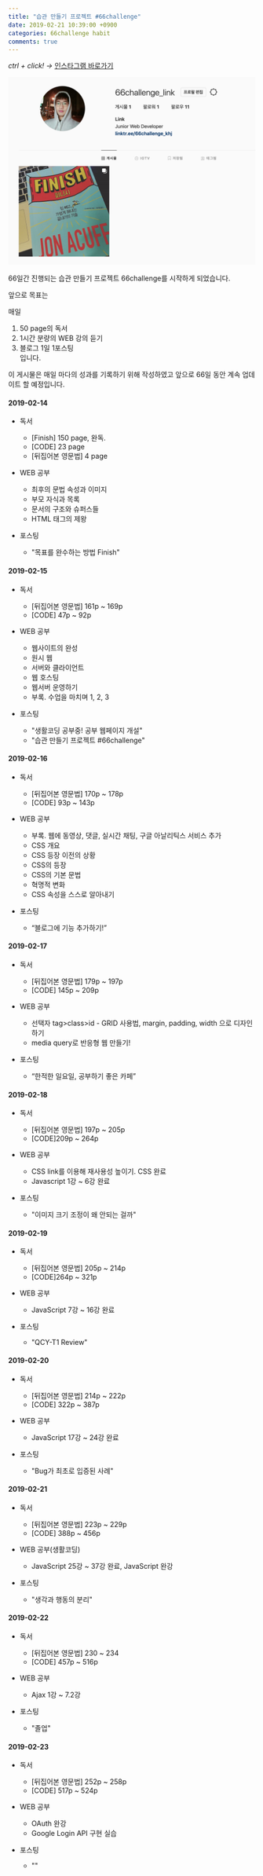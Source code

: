 ```yaml
---
title: "습관 만들기 프로젝트 #66challenge"
date: 2019-02-21 10:39:00 +0900
categories: 66challenge habit
comments: true
---
```


*ctrl + click! ->*
[인스타그램 바로가기](https://www.instagram.com/66challenge_khj/?hl=ko)

![image](https://github.com/DeveloperKHJ/DeveloperKHJ.github.io/blob/master/_images/instagram-main.png?raw=true)

66일간 진행되는 습관 만들기 프로젝트 66challenge를 시작하게 되었습니다.

앞으로 목표는

매일
1. 50 page의 독서
2. 1시간 분량의 WEB 강의 듣기
3. 블로그 1일 1포스팅  
입니다.

이 게시물은 매일 마다의 성과를 기록하기 위해 작성하였고 앞으로 66일 동안 계속 업데이트 할 예정입니다.

#### 2019-02-14
  - 독서
    - [Finish] 150 page, 완독.
    - [CODE] 23 page
    - [뒤집어본 영문법] 4 page


  - WEB 공부
    - 최후의 문법 속성과 이미지
    - 부모 자식과 목록
    - 문서의 구조와 슈퍼스들
    - HTML 태그의 제왕


  - 포스팅
    - "목표를 완수하는 방법 Finish"

#### 2019-02-15
  - 독서
    - [뒤집어본 영문법] 161p ~ 169p
    - [CODE] 47p ~ 92p


  - WEB 공부
    - 웹사이트의 완성
    - 원시 웹
    - 서버와 클라이언트
    - 웹 호스팅
    - 웹서버 운영하기
    - 부록. 수업을 마치며 1, 2, 3


  - 포스팅
    - "생활코딩 공부중! 공부 웹페이지 개설"
    - "습관 만들기 프로젝트 #66challenge"

#### 2019-02-16
  - 독서
    - [뒤집어본 영문법] 170p ~ 178p
    - [CODE] 93p ~ 143p

  - WEB 공부
    - 부록. 웹에 동영상, 댓글, 실시간 채팅, 구글 아날리틱스 서비스 추가
    - CSS 개요
    - CSS 등장 이전의 상황
    - CSS의 등장
    - CSS의 기본 문법
    - 혁명적 변화
    - CSS 속성을 스스로 알아내기


  - 포스팅
    -  “블로그에 기능 추가하기!”


#### 2019-02-17
  - 독서
    - [뒤집어본 영문법] 179p ~ 197p
    - [CODE]  145p ~ 209p

  - WEB 공부
    - 선택자 tag>class>id - GRID 사용법, margin, padding, width 으로 디자인하기
    - media query로 반응형 웹 만들기!


  - 포스팅
    - “한적한 일요일, 공부하기 좋은 카페”

#### 2019-02-18
  - 독서
    - [뒤집어본 영문법] 197p ~ 205p
    - [CODE]209p ~ 264p


  - WEB 공부
    - CSS link를 이용해 재사용성 높이기. CSS 완료
    - Javascript 1강 ~ 6강 완료


  - 포스팅
    - "이미지 크기 조정이 왜 안되는 걸까"

#### 2019-02-19
  - 독서
    - [뒤집어본 영문법] 205p ~ 214p
    - [CODE]264p ~ 321p


  - WEB 공부
    - JavaScript 7강 ~ 16강 완료


  - 포스팅
    - "QCY-T1 Review"

#### 2019-02-20
  - 독서
    - [뒤집어본 영문법] 214p ~ 222p
    - [CODE] 322p ~ 387p


  - WEB 공부
    - JavaScript 17강 ~ 24강 완료


  - 포스팅
    - "Bug가 최초로 입증된 사례"

#### 2019-02-21
  - 독서
    - [뒤집어본 영문법] 223p ~ 229p
    - [CODE] 388p ~ 456p


  - WEB 공부(생활코딩)
    - JavaScript 25강 ~ 37강 완료, JavaScript 완강


  - 포스팅
    - "생각과 행동의 분리"

#### 2019-02-22
  - 독서
    - [뒤집어본 영문법] 230 ~ 234
    - [CODE] 457p ~ 516p


  - WEB 공부
    - Ajax 1강 ~ 7.2강


  - 포스팅
    - "졸업"

#### 2019-02-23
  - 독서
    - [뒤집어본 영문법] 252p ~ 258p
    - [CODE] 517p ~ 524p


  - WEB 공부
    - OAuth 완강
    - Google Login API 구현 실습


  - 포스팅
    - ""
